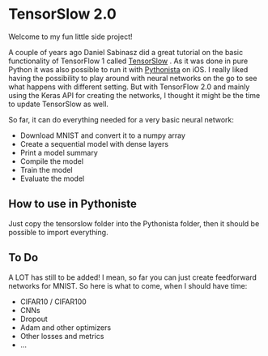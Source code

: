# TensorSlow 2.0

Welcome to my fun little side project!

A couple of years ago Daniel Sabinasz did a great tutorial on the basic functionality of TensorFlow 1 called [TensorSlow](https://github.com/danielsabinasz/TensorSlow) . As it was done in pure Python it was also possible to run it with [Pythonista](http://omz-software.com/pythonista/) on iOS. I really liked having the possibility to play around with neural networks on the go to see what happens with different setting. But with TensorFlow 2.0 and mainly using the Keras API for creating the networks, I thought it might be the time to update TensorSlow as well.

So far, it can do everything needed for a very basic neural network:
- Download MNIST and convert it to a numpy array
- Create a sequential model with dense layers
- Print a model summary
- Compile the model
- Train the model
- Evaluate the model

## How to use in Pythoniste

Just copy the tensorslow folder into the Pythonista folder, then it should be possible to import everything.

## To Do

A LOT has still to be added! I mean, so far you can just create feedforward networks for MNIST. So here is what to come, when I should have time:
- CIFAR10 / CIFAR100
- CNNs
- Dropout
- Adam and other optimizers
- Other losses and metrics
- ...